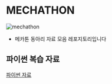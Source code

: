 # MECHATHON
![mechathon](https://img.shields.io/badge/mechathon-mechathon-pink)

- 메카톤 동아리 자료 모음 레포지토리입니다

## 파이썬 복습 자료
[파이썬 자료](https://github.com/CitrusSoda/mechathon/tree/main/python)
